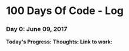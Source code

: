 # 100 Days Of Code - Log

### Day 0: June 09, 2017

**Today's Progress:**
**Thoughts:**
**Link to work:**
